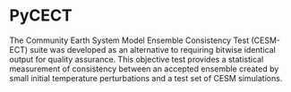 # PyCECT
The Community Earth System Model Ensemble
Consistency Test (CESM-ECT) suite was developed as an
alternative to requiring bitwise identical output for quality
assurance. This objective test provides a statistical measurement
of consistency between an accepted ensemble created
by small initial temperature perturbations and a test set of
CESM simulations.
